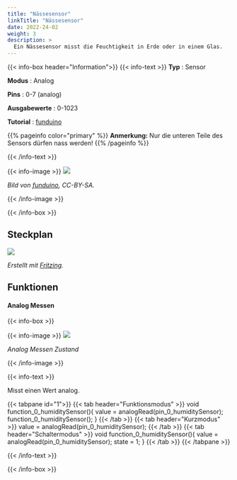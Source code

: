```yaml
---
title: "Nässesensor"
linkTitle: "Nässesensor"
date: 2022-24-02
weight: 3
description: >
  Ein Nässesensor misst die Feuchtigkeit in Erde oder in einem Glas.
---
```


{{< info-box header="Information">}}
{{< info-text >}}
  **Typ** : Sensor

  **Modus** : Analog

  **Pins** : 0-7 (analog)

  **Ausgabewerte** : 0-1023

  **Tutorial** : [funduino](https://funduino.de/nr-17-feuchtigkeitssensor) 

  {{% pageinfo color="primary" %}}
**Anmerkung:** Nur die unteren Teile des Sensors dürfen nass werden!
{{% /pageinfo %}}

  {{< /info-text >}}

  {{< info-image >}}
   ![](https://funduinoshop.com/media/image/ed/1c/24/feuchtigkeitssensor-fuer-arduino-mikrocontroller-front.jpg)
   
   _Bild von [funduino](https://funduinoshop.com/media/image/ed/1c/24/feuchtigkeitssensor-fuer-arduino-mikrocontroller-front.jpg), CC-BY-SA._

  {{< /info-image >}}

{{< /info-box >}}

## Steckplan
![](/docs/connectionplan/steckplan_humiditysensor.png)
   
   _Erstellt mit [Fritzing](https://fritzing.org/)._

## Funktionen

#### Analog Messen

{{< info-box >}}

  {{< info-image >}}
   ![](/docs/components/humiditysensor.png)
   
   _Analog Messen Zustand_

  {{< /info-image >}}

{{< info-text >}}

Misst einen Wert analog.
  
  {{< tabpane id="1">}}
  {{< tab header="Funktionsmodus" >}}
void function_0_humiditySensor(){
value = analogRead(pin_0_humiditySensor);
function_0_humiditySensor();
}
  {{< /tab >}}
  {{< tab header="Kurzmodus" >}}
value = analogRead(pin_0_humiditySensor);
  {{< /tab >}}
  {{< tab header="Schaltermodus" >}}
void function_0_humiditySensor(){
value = analogRead(pin_0_humiditySensor);
state = 1;
}
  {{< /tab >}}
{{< /tabpane >}}

  {{< /info-text >}}

{{< /info-box >}}